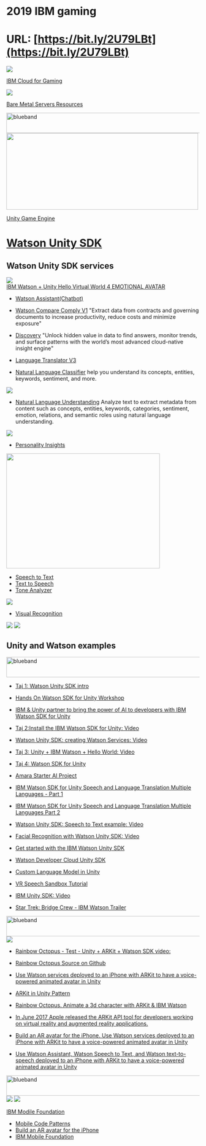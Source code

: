 # 2019 IBM gaming

# URL: [https://bit.ly/2U79LBt](https://bit.ly/2U79LBt)

<img src="IBMGame.png">

[IBM Cloud for Gaming](https://www.ibm.com/cloud/gaming)

<img src="BareMetal.png">

[Bare Metal Servers Resources](https://www.ibm.com/cloud/bare-metal-servers/resources)

<img src="https://farm5.staticflickr.com/4503/37148677233_71edc5a37b_o.png" width="1041" height="53" alt="blueband">

<img src="unity.png" height="200" width="500">

[Unity Game Engine](https://unity.com)

# [Watson Unity SDK](https://github.com/watson-developer-cloud/unity-sdk)

## Watson Unity SDK services

<img src="unitysdkwatson.png"><br>
[IBM Watson + Unity Hello Virtual World 4 EMOTIONAL AVATAR](https://www.youtube.com/watch?v=fOfFrGsNwHo)

* [Watson Assistant(Chatbot) ](https://www.ibm.com/cloud/watson-assistant/)

* [Watson Compare Comply V1](https://www.ibm.com/cloud/compare-and-comply) "Extract data from contracts and governing documents to increase productivity, reduce costs and minimize exposure"

* [Discovery](https://www.ibm.com/watson/services/discovery/) "Unlock hidden value in data to find answers, monitor trends, and surface patterns with the world’s most advanced cloud-native insight engine"

* [Language Translator V3](https://www.ibm.com/watson/services/language-translator/)

* [Natural Language Classifier](https://www.ibm.com/watson/services/natural-language-classifier/) help you understand its concepts, entities, keywords, sentiment, and more.

<img src="https://github.com/LennartFr/2019-ibm-gaming/blob/master/NLClassifier.png">

* [Natural Language Understanding](https://www.ibm.com/watson/services/natural-language-understanding/) Analyze text to extract metadata from content such as concepts, entities, keywords, categories, sentiment, emotion, relations, and semantic roles using natural language understanding.

<img src="https://github.com/LennartFr/2019-ibm-gaming/blob/master/NLUnderstanding.png">

* [Personality Insights](https://www.ibm.com/watson/services/personality-insights/)

<img src="https://github.com/LennartFr/2019-ibm-gaming/blob/master/Personality.png" height="300" width="400">

* [Speech to Text](https://www.ibm.com/watson/services/speech-to-text/)
* [Text to Speech](https://www.ibm.com/watson/services/text-to-speech/)
* [Tone Analyzer](https://www.ibm.com/watson/services/tone-analyzer/)

<img src="https://github.com/LennartFr/2019-ibm-gaming/blob/master/ToneAnalyzer.png">

* [Visual Recognition](https://www.ibm.com/watson/services/visual-recognition/)

<img src="https://github.com/LennartFr/2019-ibm-gaming/blob/master/visual.png"> 

<img src="https://github.com/LennartFr/2019-ibm-gaming/blob/master/Insurance.png"> 

## Unity and Watson examples
<img src="https://farm5.staticflickr.com/4503/37148677233_71edc5a37b_o.png" width="1041" height="53" alt="blueband">

* [Taj 1: Watson Unity SDK intro](https://youtu.be/sNPsdUWSi34)



* [Hands On Watson SDK for Unity Workshop](https://github.com/akeller/GDC-workshop)
* [IBM & Unity partner to bring the power of AI to developers with IBM Watson SDK for Unity](https://blogs.unity3d.com/2018/02/20/bringing-the-power-of-ai-to-developers-with-the-ibm-watson-unity-sdk/)

* [Taj 2:Install the IBM Watson SDK for Unity: Video](https://www.youtube.com/watch?v=rhDjNNzh-Nw)
* [Watson Unity SDK: creating Watson Services: Video](https://www.youtube.com/watch?v=xKzSzTvRH68)
* [Taj 3: Unity + IBM Watson + Hello World: Video ](https://www.youtube.com/watch?v=tkvWi16rlE8)

* [Taj 4: Watson SDK for Unity](https://github.com/watson-developer-cloud/unity-sdk)
* [Amara Starter AI Project](https://github.com/akeller/Starter-AR-Project)

* [IBM Watson SDK for Unity Speech and Language Translation Multiple Languages - Part 1](https://www.youtube.com/watch?v=Xluwq9LuSTs)
* [IBM Watson SDK for Unity Speech and Language Translation Multiple Languages Part 2](https://www.youtube.com/watch?v=swsJo_jlCNo)

* [Watson Unity SDK: Speech to Text example: Video](https://www.youtube.com/watch?v=woKMumx3TcY)
* [Facial Recognition with Watson Unity SDK: Video](https://www.youtube.com/watch?v=PvgK8wfQ_Mw)
* [Get started with the IBM Watson Unity SDK](https://developer.ibm.com/tutorials/use-ibm-watson-sdk-with-unity/)
* [Watson Developer Cloud Unity SDK](https://github.com/watson-developer-cloud/unity-sdk)
* [Custom Language Model in Unity](https://developer.ibm.com/tutorials/watson-speech-to-text-custom-language-model/)
* [VR Speech Sandbox Tutorial](https://developer.ibm.com/tutorials/use-ibm-watson-sdk-with-unity/) 


* [IBM Unity SDK: Video](https://www.youtube.com/watch?v=_ARXT--81GY)
* [Star Trek: Bridge Crew - IBM Watson Trailer](https://youtu.be/6hDkkELJTZU)

<img src="https://farm5.staticflickr.com/4503/37148677233_71edc5a37b_o.png" width="1041" height="53" alt="blueband">

<img src="ARKit.png">

* [Rainbow Octopus - Test - Unity + ARKit + Watson SDK video:](https://www.youtube.com/watch?v=OPek4INjb6A&feature=youtu.be)
* [Rainbow Octopus Source on Github](https://github.com/ibmets/rainbow-octopus)

* [Use Watson services deployed to an iPhone with ARKit to have a voice-powered animated avatar in Unity](https://developer.ibm.com/patterns/build-an-ai-powered-ar-character-in-unity-with-arkit/)
* [ARKit in Unity Pattern](https://developer.ibm.com/patterns/build-an-ai-powered-ar-character-in-unity-with-arkit/)
* [Rainbow Octopus. Animate a 3d character with ARKit & IBM Watson](https://www.ibm.com/blogs/emerging-technology/rainbow-octopus/) 
* [In June 2017 Apple released the ARKit API tool for developers working on virtual reality and augmented reality applications.](https://developer.apple.com/arkit/)
* [Build an AR avatar for the iPhone. Use Watson services deployed to an iPhone with ARKit to have a voice-powered animated avatar in Unity](https://developer.ibm.com/patterns/build-an-ai-powered-ar-character-in-unity-with-arkit/)
* [Use Watson Assistant, Watson Speech to Text, and Watson text-to-speech deployed to an iPhone with ARKit to have a voice-powered animated avatar in Unity](https://developer.ibm.com/tutorials/watson-speech-to-text-custom-language-model/)

<img src="https://farm5.staticflickr.com/4503/37148677233_71edc5a37b_o.png" width="1041" height="53" alt="blueband">

<img src="mobile.png">

<img src="mobilefoundation.png">

[IBM Modile Foundation](https://console.bluemix.net/catalog/services/mobile-foundation)

* [Mobile Code Patterns](https://developer.ibm.com/patterns/category/mobile/)
* [Build an AR avatar for the iPhone](https://developer.ibm.com/patterns/build-an-ai-powered-ar-character-in-unity-with-arkit/)
* [IBM Mobile Foundation](https://console.bluemix.net/catalog/services/mobile-foundation)
